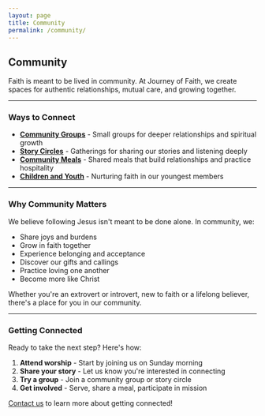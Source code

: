```yaml
---
layout: page
title: Community
permalink: /community/
---
```


## Community

Faith is meant to be lived in community. At Journey of Faith, we create spaces for authentic relationships, mutual care, and growing together.

---

### Ways to Connect

- **[Community Groups](/community/groups/)** - Small groups for deeper relationships and spiritual growth
- **[Story Circles](/community/story-circles/)** - Gatherings for sharing our stories and listening deeply
- **[Community Meals](/community/meals/)** - Shared meals that build relationships and practice hospitality
- **[Children and Youth](/community/children-youth/)** - Nurturing faith in our youngest members

---

### Why Community Matters

We believe following Jesus isn't meant to be done alone. In community, we:

- Share joys and burdens
- Grow in faith together
- Experience belonging and acceptance
- Discover our gifts and callings
- Practice loving one another
- Become more like Christ

Whether you're an extrovert or introvert, new to faith or a lifelong believer, there's a place for you in our community.

---

### Getting Connected

Ready to take the next step? Here's how:

1. **Attend worship** - Start by joining us on Sunday morning
2. **Share your story** - Let us know you're interested in connecting
3. **Try a group** - Join a community group or story circle
4. **Get involved** - Serve, share a meal, participate in mission

[Contact us](/about/contact/) to learn more about getting connected!
